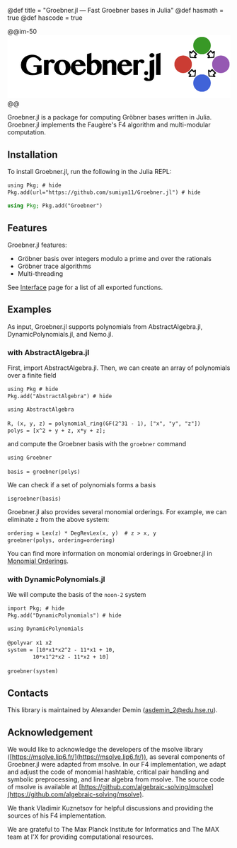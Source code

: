@def title = "Groebner.jl — Fast Groebner bases in Julia"
@def hasmath = true
@def hascode = true
<!-- Note: by default hasmath == true and hascode == false. You can change this in
the config file by setting hasmath = false for instance and just setting it to true
where appropriate -->

@@im-50
![](/assets/logo-with-text.svg)
@@

Groebner.jl is a package for computing Gröbner bases written in Julia. Groebner.jl implements the Faugère's F4 algorithm and multi-modular computation.

## Installation

To install Groebner.jl, run the following in the Julia REPL:

```julia:install-nightly-groebner
using Pkg; # hide
Pkg.add(url="https://github.com/sumiya11/Groebner.jl") # hide
```

```julia
using Pkg; Pkg.add("Groebner")
```

## Features

Groebner.jl features:

- Gröbner basis over integers modulo a prime and over the rationals
- Gröbner trace algorithms
- Multi-threading

See [Interface](interface) page for a list of all exported functions.

## Examples

As input, Groebner.jl supports polynomials from AbstractAlgebra.jl, DynamicPolynomials.jl, and Nemo.jl.

### with AbstractAlgebra.jl

First, import AbstractAlgebra.jl. 
Then, we can create an array of polynomials over a finite field

```julia:install_aa
using Pkg # hide
Pkg.add("AbstractAlgebra") # hide
```

```julia:aaimport
using AbstractAlgebra

R, (x, y, z) = polynomial_ring(GF(2^31 - 1), ["x", "y", "z"])
polys = [x^2 + y + z, x*y + z];
```

and compute the Groebner basis with the `groebner` command

```julia:aagb
using Groebner

basis = groebner(polys)
```

We can check if a set of polynomials forms a basis

```julia:aaisgb
isgroebner(basis)
```

Groebner.jl also provides several monomial orderings. 
For example, we can eliminate `z` from the above system:

```julia:aagb2
ordering = Lex(z) * DegRevLex(x, y)  # z > x, y
groebner(polys, ordering=ordering)
```

You can find more information on monomial orderings in Groebner.jl in [Monomial Orderings](interface/#monomial_orderings).

### with DynamicPolynomials.jl

We will compute the basis of the `noon-2` system

```julia:install_dynamic
import Pkg; # hide
Pkg.add("DynamicPolynomials") # hide
```

```julia:aaimport
using DynamicPolynomials

@polyvar x1 x2
system = [10*x1*x2^2 - 11*x1 + 10,
        10*x1^2*x2 - 11*x2 + 10]

groebner(system)
```

## Contacts

This library is maintained by Alexander Demin ([asdemin_2@edu.hse.ru](mailto:asdemin_2@edu.hse.ru)).

## Acknowledgement

We would like to acknowledge the developers of the msolve library ([https://msolve.lip6.fr/](https://msolve.lip6.fr/)), as several components of Groebner.jl were adapted from msolve. In our F4 implementation, we adapt and adjust the code of monomial hashtable, critical pair handling and symbolic preprocessing, and linear algebra from msolve. The source code of msolve is available at [https://github.com/algebraic-solving/msolve](https://github.com/algebraic-solving/msolve).

We thank Vladimir Kuznetsov for helpful discussions and providing the sources of his F4 implementation.

We are grateful to The Max Planck Institute for Informatics and The MAX team at l'X for providing computational resources.
